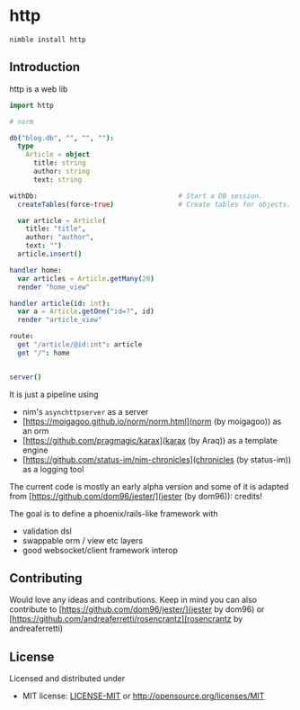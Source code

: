 http
==============

```
nimble install http
```


## Introduction

http is a web lib

``` nim
import http

# norm

db("blog.db", "", "", ""):
  type
    Article = object
      title: string
      author: string
      text: string

withDb:                                   # Start a DB session.
  createTables(force=true)                # Create tables for objects. Drop tables if they exist.

  var article = Article(
    title: "title",
    author: "author",
    text: "")
  article.insert()

handler home:
  var articles = Article.getMany(20)
  render "home_view"

handler article(id: int):
  var a = Article.getOne("id=?", id)
  render "article_view"

route:
  get "/article/@id:int": article
  get "/": home


server()
```

It is just a pipeline using

* nim's `asynchttpserver` as a server
* [https://moigagoo.github.io/norm/norm.html](norm (by moigagoo)) as an orm
* [https://github.com/pragmagic/karax](karax (by Araq)) as a template engine
* [https://github.com/status-im/nim-chronicles](chronicles (by status-im)) as a logging tool

The current code is mostly an early alpha version and some of it is adapted from [https://github.com/dom96/jester/](jester (by dom96)): credits!

The goal is to define a phoenix/rails-like framework with

* validation dsl
* swappable orm / view etc layers
* good websocket/client framework interop

## Contributing


Would love any ideas and contributions. Keep in mind you can also contribute to [https://github.com/dom96/jester/](jester by dom96) or [https://github.com/andreaferretti/rosencrantz](rosencrantz by andreaferretti)

## License

Licensed and distributed under
* MIT license: [LICENSE-MIT](LICENSE-MIT) or http://opensource.org/licenses/MIT

